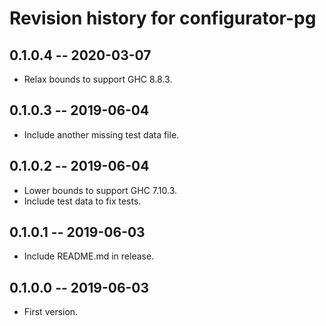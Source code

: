 # Revision history for configurator-pg

## 0.1.0.4 -- 2020-03-07

* Relax bounds to support GHC 8.8.3.

## 0.1.0.3 -- 2019-06-04

* Include another missing test data file.

## 0.1.0.2 -- 2019-06-04

* Lower bounds to support GHC 7.10.3.
* Include test data to fix tests.

## 0.1.0.1 -- 2019-06-03

* Include README.md in release.

## 0.1.0.0 -- 2019-06-03

* First version.
